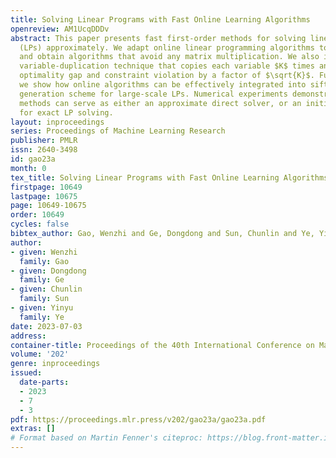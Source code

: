 ```yaml
---
title: Solving Linear Programs with Fast Online Learning Algorithms
openreview: AM1UcqDDDv
abstract: This paper presents fast first-order methods for solving linear programs
  (LPs) approximately. We adapt online linear programming algorithms to offline LPs
  and obtain algorithms that avoid any matrix multiplication. We also introduce a
  variable-duplication technique that copies each variable $K$ times and reduces the
  optimality gap and constraint violation by a factor of $\sqrt{K}$. Furthermore,
  we show how online algorithms can be effectively integrated into sifting, a column
  generation scheme for large-scale LPs. Numerical experiments demonstrate that our
  methods can serve as either an approximate direct solver, or an initialization subroutine
  for exact LP solving.
layout: inproceedings
series: Proceedings of Machine Learning Research
publisher: PMLR
issn: 2640-3498
id: gao23a
month: 0
tex_title: Solving Linear Programs with Fast Online Learning Algorithms
firstpage: 10649
lastpage: 10675
page: 10649-10675
order: 10649
cycles: false
bibtex_author: Gao, Wenzhi and Ge, Dongdong and Sun, Chunlin and Ye, Yinyu
author:
- given: Wenzhi
  family: Gao
- given: Dongdong
  family: Ge
- given: Chunlin
  family: Sun
- given: Yinyu
  family: Ye
date: 2023-07-03
address: 
container-title: Proceedings of the 40th International Conference on Machine Learning
volume: '202'
genre: inproceedings
issued:
  date-parts:
  - 2023
  - 7
  - 3
pdf: https://proceedings.mlr.press/v202/gao23a/gao23a.pdf
extras: []
# Format based on Martin Fenner's citeproc: https://blog.front-matter.io/posts/citeproc-yaml-for-bibliographies/
---
```

